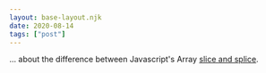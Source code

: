 ```yaml
---
layout: base-layout.njk
date: 2020-08-14
tags: ["post"]
---
```


... about the difference between Javascript's Array [slice and splice](https://dev.to/shrutikapoor08/javascript-array-slice-vs-splice-the-difference-explained-with-cake-12l9).
